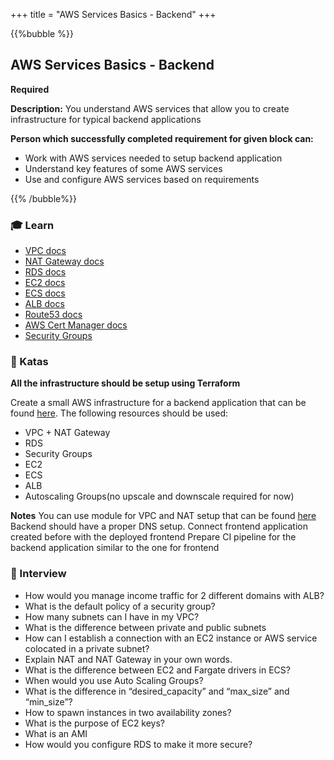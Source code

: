 +++
title = "AWS Services Basics - Backend"
+++

{{%bubble %}}

## AWS Services Basics - Backend

**Required**

**Description:** You understand AWS services that allow you to create infrastructure for typical backend applications

**Person which successfully completed requirement for given block can:**

- Work with AWS services needed to setup backend application
- Understand key features of some AWS services
- Use and configure AWS services based on requirements

{{% /bubble%}}

### 🎓 Learn
- [VPC docs](https://docs.aws.amazon.com/vpc/index.html)
- [NAT Gateway docs](https://docs.aws.amazon.com/vpc/latest/userguide/vpc-nat-gateway.html)
- [RDS docs](https://docs.aws.amazon.com/rds/index.html)
- [EC2 docs](https://docs.aws.amazon.com/ec2/index.html)
- [ECS docs](https://docs.aws.amazon.com/ecs/index.html)
- [ALB docs](https://docs.aws.amazon.com/elasticloadbalancing/)
- [Route53 docs](https://docs.aws.amazon.com/route53/index.html)
- [AWS Cert  Manager docs](https://docs.aws.amazon.com/acm/index.html)
- [Security Groups](https://docs.aws.amazon.com/AWSEC2/latest/UserGuide/working-with-security-groups.html)

### 📝 Katas
**All the infrastructure should be setup using Terraform**

Create a small AWS infrastructure for a backend application that can be found [here](). The following resources should be used:
- VPC + NAT Gateway
- RDS
- Security Groups
- EC2
- ECS
- ALB
- Autoscaling Groups(no upscale and downscale required for now)

**Notes**
You can use module for VPC and NAT setup that can be found [here]()
Backend should have a proper DNS setup.
Connect frontend application created before with the deployed frontend
Prepare CI pipeline for the backend application similar to the one for frontend

### 🎤 Interview
- How would you manage income traffic for 2 different domains with ALB?
- What is the default policy of a security group?
- How many subnets can I have in my VPC?
- What is the difference between private and public subnets
- How can I establish a connection with an EC2 instance or AWS service colocated in a private subnet?
- Explain NAT and NAT Gateway in your own words.
- What is the difference between EC2 and Fargate drivers in ECS?
- When would you use Auto Scaling Groups?
- What is the difference in “desired_capacity” and “max_size” and “min_size”?
- How to spawn instances in two availability zones?
- What is the purpose of EC2 keys?
- What is an AMI
- How would you configure RDS to make it more secure?

